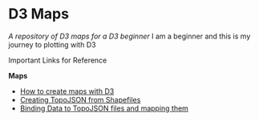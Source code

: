# D3 Maps
*A repository of D3 maps for a D3 beginner*
I am a beginner and this is my journey to plotting with D3

Important Links for Reference 

**Maps**
- [How to create maps with D3](https://bost.ocks.org/mike/map/)
- [Creating TopoJSON from Shapefiles](https://www.youtube.com/watch?v=AkyJvFA_2dQ)
- [Binding Data to TopoJSON files and mapping them](https://www.youtube.com/watch?v=suNs5p0IxWk)


